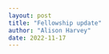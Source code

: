 ```yaml
---
layout: post
title: "Fellowship update"
author: "Alison Harvey"
date: 2022-11-17
---
```



<!--more-->
